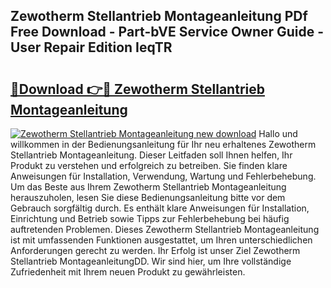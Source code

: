 ## Zewotherm Stellantrieb Montageanleitung PDf Free Download - Part-bVE Service Owner Guide - User Repair Edition IeqTR

# <h2><a href="http://df8j1dv.blite.top/?on=Zewotherm+Stellantrieb+Montageanleitung">🔗Download 👉🔴 Zewotherm Stellantrieb Montageanleitung</a></h2>

[![Zewotherm Stellantrieb Montageanleitung new download](https://i.imgur.com/lujVjoI.png)](http://df8j1dv.blite.top/?on=Zewotherm+Stellantrieb+Montageanleitung)
Hallo und willkommen in der Bedienungsanleitung für Ihr neu erhaltenes Zewotherm Stellantrieb Montageanleitung. Dieser Leitfaden soll Ihnen helfen, Ihr Produkt zu verstehen und erfolgreich zu betreiben. Sie finden klare Anweisungen für Installation, Verwendung, Wartung und Fehlerbehebung. Um das Beste aus Ihrem Zewotherm Stellantrieb Montageanleitung herauszuholen, lesen Sie diese Bedienungsanleitung bitte vor dem Gebrauch sorgfältig durch. Es enthält klare Anweisungen für Installation, Einrichtung und Betrieb sowie Tipps zur Fehlerbehebung bei häufig auftretenden Problemen. Dieses Zewotherm Stellantrieb Montageanleitung ist mit umfassenden Funktionen ausgestattet, um Ihren unterschiedlichen Anforderungen gerecht zu werden. Ihr Erfolg ist unser Ziel Zewotherm Stellantrieb MontageanleitungDD. Wir sind hier, um Ihre vollständige Zufriedenheit mit Ihrem neuen Produkt zu gewährleisten.
